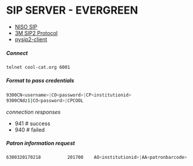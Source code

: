 SIP SERVER - EVERGREEN
======================
- [NISO SIP](https://www.niso.org/standards-committees/sip)
- [3M SIP2 Protocol](http://multimedia.3m.com/mws/media/355361O/sip2-protocol.pdf)
- [pysip2-client](https://github.com/berick/pysip2)

##### Connect
```bash
telnet cool-cat.org 6001
```

##### Format to pass credentials
```bash
9300CN<username>|CO<password>|CP<institutionid>
9300CNdz1|CO<password>|CPCOOL
```
*connection responses*

- 941 # success
- 940 # failed

##### Patron information request
```bash
6300320170218          201700    AO<institutionid>|AA<patronbarcode>
```